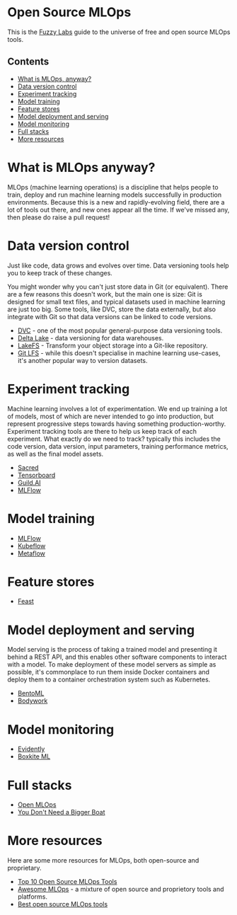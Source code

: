 # Open Source MLOps

This is the [Fuzzy Labs](https://fuzzylabs.ai) guide to the universe of free and open source MLOps tools.

## Contents

* [What is MLOps, anyway?](#what-is-mlops-anyway)
* [Data version control](#data-version-control)
* [Experiment tracking](#experiment-tracking)
* [Model training](#model-training)
* [Feature stores](#feature-stores)
* [Model deployment and serving](#model-deployment-and-serving)
* [Model monitoring](#model-monitoring)
* [Full stacks](#full-stacks)
* [More resources](#more-resources)

# What is MLOps anyway?

MLOps (machine learning operations) is a discipline that helps people to train, deploy and run machine learning models successfully in production environments. Because this is a new and rapidly-evolving field, there are a lot of tools out there, and new ones appear all the time. If we've missed any, then please do raise a pull request!

# Data version control

Just like code, data grows and evolves over time. Data versioning tools help you to keep track of these changes.

You might wonder why you can't just store data in Git (or equivalent). There are a few reasons this doesn't work, but the main one is size: Git is designed for small text files, and typical datasets used in machine learning are just too big. Some tools, like DVC, store the data externally, but also integrate with Git so that data versions can be linked to code versions.

* [DVC](https://dvc.org) - one of the most popular general-purpose data versioning tools.
* [Delta Lake](https://delta.io) - data versioning for data warehouses.
* [LakeFS](https://lakefs.io) - Transform your object storage into a Git-like repository.
* [Git LFS](https://www.atlassian.com/git/tutorials/git-lfs) - while this doesn't specialise in machine learning use-cases, it's another popular way to version datasets.

# Experiment tracking

Machine learning involves a lot of experimentation. We end up training a lot of models, most of which are never intended to go into production, but represent progressive steps towards having something production-worthy. Experiment tracking tools are there to help us keep track of each experiment. What exactly do we need to track? typically this includes the code version, data version, input parameters, training performance metrics, as well as the final model assets.

* [Sacred](https://github.com/IDSIA/sacred)
* [Tensorboard](https://www.tensorflow.org/tensorboard)
* [Guild.AI](https://guild.ai)
* [MLFlow](https://mlflow.org)

# Model training

* [MLFlow](https://mlflow.org)
* [Kubeflow](https://www.kubeflow.org)
* [Metaflow](https://metaflow.org)

# Feature stores

* [Feast](https://feast.dev)

# Model deployment and serving

Model serving is the process of taking a trained model and presenting it behind a REST API, and this enables other software components to interact with a model. To make deployment of these model servers as simple as possible, it's commonplace to run them inside Docker containers and deploy them to a container orchestration system such as Kubernetes.

* [BentoML](https://github.com/bentoml/BentoML)
* [Bodywork](https://www.bodyworkml.com)

# Model monitoring

* [Evidently](https://evidentlyai.com)
* [Boxkite ML](https://github.com/boxkite-ml/boxkite)

# Full stacks

* [Open MLOps](https://github.com/datarevenue-berlin/OpenMLOps)
* [You Don't Need a Bigger Boat](https://github.com/jacopotagliabue/you-dont-need-a-bigger-boat)

# More resources

Here are some more resources for MLOps, both open-source and proprietary.

* [Top 10 Open Source MLOps Tools](https://thechief.io/c/editorial/top-10-open-source-mlops-tools)
* [Awesome MLOps](https://github.com/visenger/awesome-mlops) - a mixture of open source and proprietory tools and platforms.
* [Best open source MLOps tools](https://neptune.ai/blog/best-open-source-mlops-tools)
